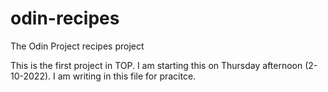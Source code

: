 # odin-recipes
The Odin Project recipes project

This is the first project in TOP.
I am starting this on Thursday afternoon (2-10-2022).
I am writing in this file for pracitce.